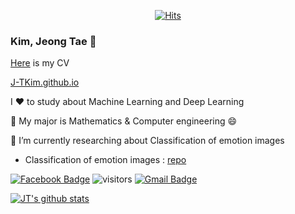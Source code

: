 <div align=center>
	
[![Hits](https://hits.seeyoufarm.com/api/count/incr/badge.svg?url=https%3A%2F%2Fgithub.com%2FJ-TKim&count_bg=%2379C83D&title_bg=%23555555&icon=&icon_color=%23E7E7E7&title=hits&edge_flat=false)](https://hits.seeyoufarm.com)
	
</div>

### Kim, Jeong Tae 👋

[Here](https://docs.google.com/uc?export=download&id=1wVApRpLyTlLERckLoYXiw2IJvRp8LGiy) is my CV   
          
[J-TKim.github.io](https://j-tkim.github.io)    

I ❤️ to study about Machine Learning and Deep Learning   
   
💪 My major is Mathematics & Computer engineering 😄
   
🌱 I’m currently researching about Classification of emotion images
- Classification of emotion images : [repo](https://github.com/Classification-of-emotion-images/J-TKim)   

<!--
📖 I am currently studying the following things
- Deep_Learning_Go : [Reinforcement learning with Go](https://github.com/J-TKim/Deep_Learning_Go.git)
-->

[![Facebook Badge](https://img.shields.io/badge/-Facebook-1877f2?style=flat-square&logo=Facebook&logoColor=white&link=https://www.facebook.com/profile.php?id=100008175373869)](https://www.facebook.com/profile.php?id=100008175373869)
![visitors](https://visitor-badge.glitch.me/badge?page_id=J-TKim.visitor-badge)
 [![Gmail Badge](https://img.shields.io/badge/Gmail-d14836?style=flat-square&logo=Gmail&logoColor=white&link=mailto:jeongtaeai@gmail.com)](mailto:jeongtaeai@gmail.com)


[![JT's github stats](https://github-readme-stats.vercel.app/api?username=J-TKim&count_private=true&show_icons=true&theme=ayu-mirage)](https://github.com/anuraghazra/github-readme-stats)

<!--
**J-TKim/J-TKim** is a ✨ _special_ ✨ repository because its `README.md` (this file) appears on your GitHub profile.

Here are some ideas to get you started:
ㄴ
- 🔭 I’m currently working on ...
- 🌱 I’m currently learning ...
- 👯 I’m looking to collaborate on ...
- 🤔 I’m looking for help with ...
- 💬 Ask me about ...
- 📫 How to reach me: ...
- 😄 Pronouns: ...
- ⚡ Fun fact: ...
-->
